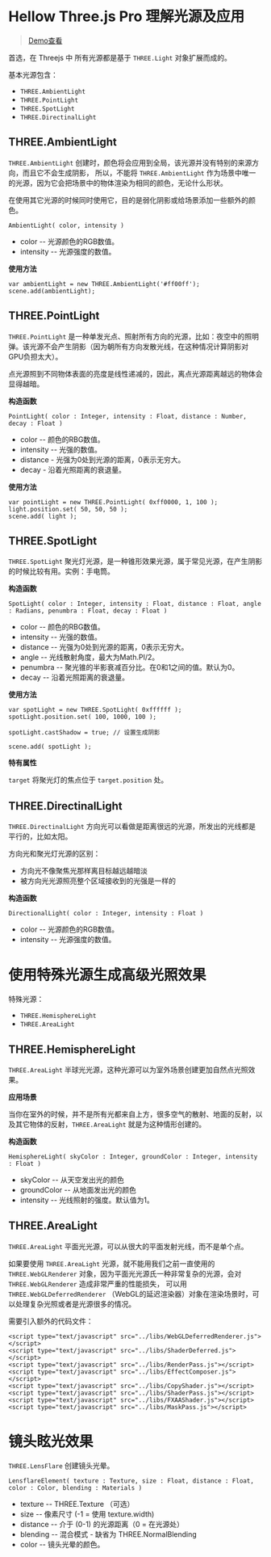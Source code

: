 # Hellow Three.js Pro 理解光源及应用

> [Demo查看](http://codeffe.com/demo/hello-threejs-pro/hell-light-shadow.html)

首选，在 Threejs 中 所有光源都是基于 `THREE.Light` 对象扩展而成的。

基本光源包含：

- `THREE.AmbientLight`
- `THREE.PointLight`
- `THREE.SpotLight`
- `THREE.DirectinalLight`

## THREE.AmbientLight

`THREE.AmbientLight` 创建时，颜色将会应用到全局，该光源并没有特别的来源方向，而且它不会生成阴影， 所以，不能将 `THREE.AmbientLight` 作为场景中唯一的光源，因为它会把场景中的物体渲染为相同的颜色，无论什么形状。

在使用其它光源的时候同时使用它，目的是弱化阴影或给场景添加一些额外的颜色。

`AmbientLight( color, intensity )`

- color -- 光源颜色的RGB数值。
- intensity -- 光源强度的数值。

**使用方法**

```
var ambientLight = new THREE.AmbientLight('#ff00ff');
scene.add(ambientLight);
```

## THREE.PointLight

`THREE.PointLight` 是一种单发光点、照射所有方向的光源，比如：夜空中的照明弹。该光源不会产生阴影（因为朝所有方向发散光线，在这种情况计算阴影对GPU负担太大）。

点光源照到不同物体表面的亮度是线性递减的，因此，离点光源距离越远的物体会显得越暗。

**构造函数**

`PointLight( color : Integer, intensity : Float, distance : Number, decay : Float )`

- color -- 颜色的RBG数值。
- intensity -- 光强的数值。
- distance - 光强为0处到光源的距离，0表示无穷大。
- decay - 沿着光照距离的衰退量。

**使用方法**

```
var pointLight = new THREE.PointLight( 0xff0000, 1, 100 );
light.position.set( 50, 50, 50 );
scene.add( light );
```

## THREE.SpotLight

`THREE.SpotLight` 聚光灯光源，是一种锥形效果光源，属于常见光源，在产生阴影的时候比较有用。实例：手电筒。

**构造函数**

`SpotLight( color : Integer, intensity : Float, distance : Float, angle : Radians, penumbra : Float, decay : Float )`

- color -- 颜色的RBG数值。
- intensity -- 光强的数值。
- distance -- 光强为0处到光源的距离，0表示无穷大。
- angle -- 光线散射角度，最大为Math.PI/2。
- penumbra -- 聚光锥的半影衰减百分比。在0和1之间的值。默认为0。
- decay -- 沿着光照距离的衰退量。

**使用方法**

```
var spotLight = new THREE.SpotLight( 0xffffff );
spotLight.position.set( 100, 1000, 100 );

spotLight.castShadow = true; // 设置生成阴影

scene.add( spotLight );
```

**特有属性**

`target` 将聚光灯的焦点位于 `target.position` 处。

## THREE.DirectinalLight

`THREE.DirectinalLight` 方向光可以看做是距离很远的光源，所发出的光线都是平行的，比如太阳。

方向光和聚光灯光源的区别：

- 方向光不像聚焦光那样离目标越远越暗淡
- 被方向光光源照亮整个区域接收到的光强是一样的

**构造函数**

`DirectionalLight( color : Integer, intensity : Float )`

- color -- 光源颜色的RGB数值。
- intensity -- 光源强度的数值。

# 使用特殊光源生成高级光照效果

特殊光源：

- `THREE.HemisphereLight`
- `THREE.AreaLight`

## THREE.HemisphereLight

`THREE.AreaLight` 半球光光源，这种光源可以为室外场景创建更加自然点光照效果。

**应用场景**

当你在室外的时候，并不是所有光都来自上方，很多空气的散射、地面的反射，以及其它物体的反射，`THREE.AreaLight` 就是为这种情形创建的。

**构造函数**

`HemisphereLight( skyColor : Integer, groundColor : Integer, intensity : Float )`

- skyColor -- 从天空发出光的颜色
- groundColor -- 从地面发出光的颜色
- intensity -- 光线照射的强度。默认值为1。

## THREE.AreaLight

`THREE.AreaLight` 平面光光源，可以从很大的平面发射光线，而不是单个点。

如果要使用 `THREE.AreaLight` 光源，就不能用我们之前一直使用的 `THREE.WebGLRenderer` 对象，因为平面光光源氏一种非常复杂的光源，会对 `THREE.WebGLRenderer` 造成非常严重的性能损失， 可以用 `THREE.WebGLDeferredRenderer` （WebGL的延迟渲染器）对象在渲染场景时，可以处理复杂光照或者是光源很多的情况。

需要引入额外的代码文件：

```
<script type="text/javascript" src="../libs/WebGLDeferredRenderer.js"></script>
<script type="text/javascript" src="../libs/ShaderDeferred.js"></script>
<script type="text/javascript" src="../libs/RenderPass.js"></script>
<script type="text/javascript" src="../libs/EffectComposer.js"></script>
<script type="text/javascript" src="../libs/CopyShader.js"></script>
<script type="text/javascript" src="../libs/ShaderPass.js"></script>
<script type="text/javascript" src="../libs/FXAAShader.js"></script>
<script type="text/javascript" src="../libs/MaskPass.js"></script>
```

# 镜头眩光效果

`THREE.LensFlare` 创建镜头光晕。

`LensflareElement( texture : Texture, size : Float, distance : Float, color : Color, blending : Materials )`

- texture -- THREE.Texture （可选）
- size -- 像素尺寸 (-1 = 使用 texture.width)
- distance -- 介于 (0-1) 的光源距离（0 = 在光源处）
- blending -- 混合模式 - 缺省为 THREE.NormalBlending
- color -- 镜头光晕的颜色。
